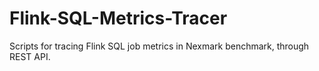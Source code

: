 # Flink-SQL-Metrics-Tracer
Scripts for tracing Flink SQL job metrics in Nexmark benchmark, through REST API.
